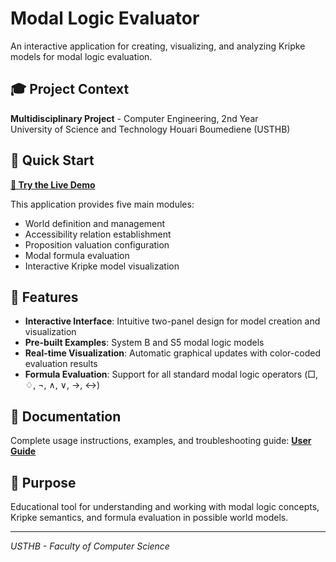 # Modal Logic Evaluator

An interactive application for creating, visualizing, and analyzing Kripke models for modal logic evaluation.

## 🎓 Project Context

**Multidisciplinary Project** - Computer Engineering, 2nd Year  
University of Science and Technology Houari Boumediene (USTHB)

## 🚀 Quick Start

**[🔗 Try the Live Demo](https://modallogicevaluator.vercel.app/)**

This application provides five main modules:
- World definition and management
- Accessibility relation establishment  
- Proposition valuation configuration
- Modal formula evaluation
- Interactive Kripke model visualization

## 🔧 Features

- **Interactive Interface**: Intuitive two-panel design for model creation and visualization
- **Pre-built Examples**: System B and S5 modal logic models
- **Real-time Visualization**: Automatic graphical updates with color-coded evaluation results
- **Formula Evaluation**: Support for all standard modal logic operators (□, ♢, ¬, ∧, ∨, →, ↔)

## 📖 Documentation

Complete usage instructions, examples, and troubleshooting guide: [**User Guide**](https://github.com/BOULARES-Hiba/Modal_Logique/blob/master/Guide_Application.pdf)

## 🎯 Purpose

Educational tool for understanding and working with modal logic concepts, Kripke semantics, and formula evaluation in possible world models.

---

*USTHB - Faculty of Computer Science*
